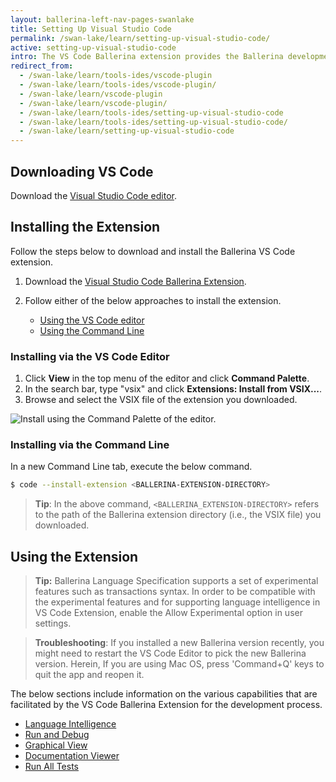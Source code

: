 ```yaml
---
layout: ballerina-left-nav-pages-swanlake
title: Setting Up Visual Studio Code
permalink: /swan-lake/learn/setting-up-visual-studio-code/
active: setting-up-visual-studio-code
intro: The VS Code Ballerina extension provides the Ballerina development capabilities in VS Code. The below sections include instructions on how to download, install, and use the features of the VS Code extension.
redirect_from:
  - /swan-lake/learn/tools-ides/vscode-plugin
  - /swan-lake/learn/tools-ides/vscode-plugin/
  - /swan-lake/learn/vscode-plugin
  - /swan-lake/learn/vscode-plugin/
  - /swan-lake/learn/tools-ides/setting-up-visual-studio-code
  - /swan-lake/learn/tools-ides/setting-up-visual-studio-code/
  - /swan-lake/learn/setting-up-visual-studio-code
---
```


## Downloading VS Code 

Download the [Visual Studio Code editor](https://code.visualstudio.com/download).


## Installing the Extension

Follow the steps below to download and install the Ballerina VS Code extension.

1. Download the [Visual Studio Code Ballerina Extension](/downloads).

2. Follow either of the below approaches to install the extension.
    - [Using the VS Code editor](#using-the-vs-code-editor)
    - [Using the Command Line](#using-the-command-line)

### Installing via the VS Code Editor

1. Click **View** in the top menu of the editor and click **Command Palette**.
2. In the search bar, type "vsix" and click **Extensions: Install from VSIX...**.
3. Browse and select the VSIX file of the extension you downloaded.

![Install using the Command Palette of the editor.](/swan-lake/learn/images/install-via-palette.gif)

### Installing via the Command Line
In a new Command Line tab, execute the below command.
```bash
$ code --install-extension <BALLERINA-EXTENSION-DIRECTORY>
```
> **Tip**: In the above command, `<BALLERINA_EXTENSION-DIRECTORY>` refers to the path of the Ballerina extension directory (i.e., the VSIX file) you downloaded.

## Using the Extension

> **Tip:** Ballerina Language Specification supports a set of experimental features such as transactions syntax. In order to be compatible with the experimental features and for supporting language intelligence in VS Code Extension, enable the Allow Experimental option in user settings.

> **Troubleshooting**: If you installed a new Ballerina version recently, you might need to restart the VS Code Editor to pick the new Ballerina version. Herein, If you are using Mac OS, press 'Command+Q' keys to quit the app and reopen it.

The below sections include information on the various capabilities that are facilitated by the VS Code Ballerina Extension for the development process.

- [Language Intelligence](/swan-lake/learn/vscode-plugin/language-intelligence)
- [Run and Debug](/swan-lake/learn/vscode-plugin/run-and-debug)
- [Graphical View](/swan-lake/learn/vscode-plugin/graphical-editor)
- [Documentation Viewer](/swan-lake/learn/vscode-plugin/documentation-viewer)
- [Run All Tests](/swan-lake/learn/vscode-plugin/run-all-tests)

